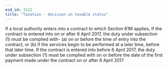 ```yaml
---
esd_id: 3122
title: "Taxation - decision on taxable status"
---
```


If a local authority enters into a contract to which Section 61M applies, If the contract is entered into on or after 6 April 2017, the duty under subsection (1) must be complied with-
(a)     on or before the time of entry into the contract, or
(b)     if the services begin to be performed at a later time, before that later time.
If the contract is entered into before 6 April 2017, the duty under subsection (1) must be complied with on or before the date of the first payment made under the contract on or after 6 April 2017

